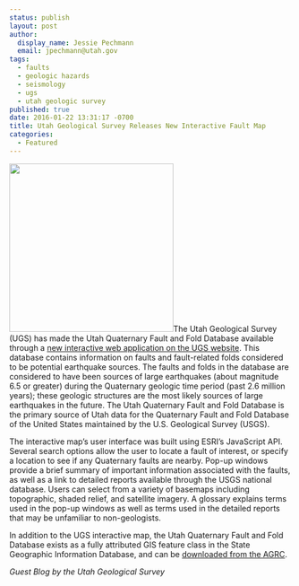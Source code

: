 ```yaml
---
status: publish
layout: post
author:
  display_name: Jessie Pechmann
  email: jpechmann@utah.gov
tags:
  - faults
  - geologic hazards
  - seismology
  - ugs
  - utah geologic survey
published: true
date: 2016-01-22 13:31:17 -0700
title: Utah Geological Survey Releases New Interactive Fault Map
categories:
  - Featured
---
```

<p><a href="{{ "/downloads/FaultsWebApp.png" | prepend: site.baseurl }}"><img src="{{ "/images/FaultsWebApp-293x300.png" | prepend: site.baseurl }}" alt="" title="FaultsWebApp" width="293" height="300" class="inline-text-right" /></a>The Utah Geological Survey (UGS) has made the Utah Quaternary Fault and Fold Database available through a <a href="http://geology.utah.gov/resources/data-databases/qfaults">new interactive web application on the UGS website</a>. This database contains information on faults and fault-related folds considered to be potential earthquake sources. The faults and folds in the database are considered to have been sources of large earthquakes (about magnitude 6.5 or greater) during the Quaternary geologic time period (past 2.6 million years); these geologic structures are the most likely sources of large earthquakes in the future. The Utah Quaternary Fault and Fold Database is the primary source of Utah data for the Quaternary Fault and Fold Database of the United States maintained by the U.S. Geological Survey (USGS).</p>
<p>The interactive map’s user interface was built using ESRI’s JavaScript API. Several search options allow the user to locate a fault of interest, or specify a location to see if any Quaternary faults are nearby. Pop-up windows provide a brief summary of important information associated with the faults, as well as a link to detailed reports available through the USGS national database. Users can select from a variety of basemaps including topographic, shaded relief, and satellite imagery. A glossary explains terms used in the pop-up windows as well as terms used in the detailed reports that may be unfamiliar to non-geologists.</p>
<p>In addition to the UGS interactive map, the Utah Quaternary Fault and Fold Database exists as a fully attributed GIS feature class in the State Geographic Information Database, and can be <a href="{{ "/data/geoscience/quaternary-faults" | prepend: site.baseurl }}">downloaded from the AGRC</a>.</p>
<p><em>Guest Blog by the Utah Geological Survey</p>
 